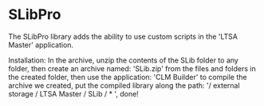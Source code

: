 # SLibPro

The SLibPro library adds the ability to use custom scripts in the 'LTSA Master' application.


Installation:
In the archive, unzip the contents of the SLib folder to any folder, then create an archive named: 'SLib.zip' from the files and folders in the created folder, then use the application: 'CLM Builder' to compile the archive we created, put the compiled library along the path: '/ external storage / LTSA Master / SLib / * ', done!



